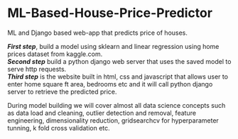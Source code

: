# ML-Based-House-Price-Predictor
 ML and Django based web-app that predicts price of houses.
 
***First step***, build a model using sklearn and linear regression using home prices dataset from kaggle.com.  
***Second step*** build a python django web server that uses the saved model to serve http requests.  
***Third step*** is the website built in html, css and javascript that allows user to enter home square ft area, bedrooms etc and it will call python django server to retrieve the predicted price.  

During model building we will cover almost all data science concepts such as data load and cleaning, outlier detection and removal, feature engineering, dimensionality reduction, gridsearchcv for hyperparameter tunning, k fold cross validation etc.

